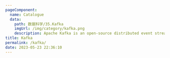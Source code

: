 ```yaml
---
pageComponent: 
  name: Catalogue
  data: 
    path: 数据科学/35.Kafka
    imgUrl: /img/category/kafka.png
    description: Apache Kafka is an open-source distributed event streaming platform used by thousands of companies for high-performance data pipelines, streaming analytics, data integration, and mission-critical applications.
title: Kafka
permalink: /kafka/
date: 2023-05-23 22:36:10
---
```


